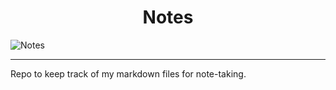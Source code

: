 <h1 align="center">Notes</h1>

![Notes](https://clipground.com/images/notes-logo-9.png)

---
Repo to keep track of my markdown files for note-taking.

